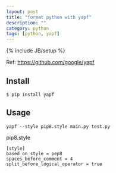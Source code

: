 ```yaml
---
layout: post
title: "format python with yapf"
description: ""
category: python
tags: [python, yapf]
---
```

{% include JB/setup %}

Ref: https://github.com/google/yapf


## Install

    $ pip install yapf

## Usage

    yapf --style pip8.style main.py test.py


pip8.style

    [style]
    based_on_style = pep8
    spaces_before_comment = 4
    split_before_logical_operator = true


